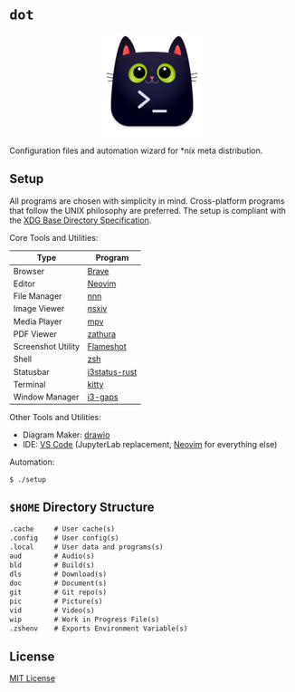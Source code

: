 # `dot`

<p align="center"><img src=".local/share/applications/kitty.png" alt="Logo" width="180" /></p>

Configuration files and automation wizard for \*nix meta distribution.

## Setup

All programs are chosen with simplicity in mind. Cross-platform programs that follow the UNIX
philosophy are preferred. The setup is compliant with the [XDG Base Directory Specification][xdg].

Core Tools and Utilities:

| Type               | Program                       |
| ------------------ | ----------------------------- |
| Browser            | [Brave][brave]                |
| Editor             | [Neovim][neovim]              |
| File Manager       | [nnn][nnn]                    |
| Image Viewer       | [nsxiv][nsxiv]                |
| Media Player       | [mpv][mpv]                    |
| PDF Viewer         | [zathura][zathura]            |
| Screenshot Utility | [Flameshot][flameshot]        |
| Shell              | [zsh][zsh]                    |
| Statusbar          | [i3status-rust][i3statusrust] |
| Terminal           | [kitty][kitty]                |
| Window Manager     | [i3-gaps][i3gaps]             |

Other Tools and Utilities:

- Diagram Maker: [drawio][drawio]
- IDE: [VS Code][vscode] (JupyterLab replacement, [Neovim][neovim] for everything else)

Automation:

```console
$ ./setup
```

## `$HOME` Directory Structure

```console
.cache     # User cache(s)
.config    # User config(s)
.local     # User data and programs(s)
aud        # Audio(s)
bld        # Build(s)
dls        # Download(s)
doc        # Document(s)
git        # Git repo(s)
pic        # Picture(s)
vid        # Video(s)
wip        # Work in Progress File(s)
.zshenv    # Exports Environment Variable(s)
```

## License

[MIT License][license]

[license]: LICENSE
[xdg]: https://specifications.freedesktop.org/basedir-spec/basedir-spec-latest.html
[brave]: https://github.com/brave/brave-browser
[neovim]: https://github.com/neovim/neovim
[nnn]: https://github.com/jarun/nnn
[nsxiv]: https://github.com/nsxiv/nsxiv
[mpv]: https://github.com/mpv-player/mpv
[zathura]: https://en.wikipedia.org/wiki/Zathura_(document_viewer)
[flameshot]: https://github.com/flameshot-org/flameshot
[zsh]: https://github.com/zsh-users/zsh
[i3statusrust]: https://github.com/greshake/i3status-rust
[kitty]: https://github.com/kovidgoyal/kitty
[i3gaps]: https://github.com/Airblader/i3
[drawio]: https://github.com/jgraph/drawio-desktop
[vscode]: https://github.com/microsoft/vscode
